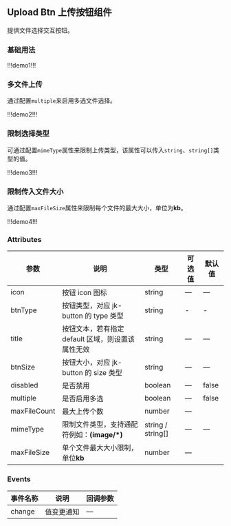 ## Upload Btn 上传按钮组件

提供文件选择交互按钮。

### 基础用法

!!!demo1!!!

### 多文件上传

通过配置`multiple`来启用多选文件选择。

!!!demo2!!!

### 限制选择类型

可通过配置`mimeType`属性来限制上传类型，该属性可以传入`string`、`string[]`类型的值。

!!!demo3!!!

### 限制传入文件大小

通过配置`maxFileSize`属性来限制每个文件的最大大小，单位为**kb**。

!!!demo4!!!

### Attributes

| 参数         | 说明                                              | 类型              | 可选值 | 默认值 |
| ------------ | ------------------------------------------------- | ----------------- | ------ | ------ |
| icon         | 按钮 icon 图标                                    | string            | —      | —      |
| btnType      | 按钮类型，对应 jk-button 的 type 类型             | string            | -      | -      |
| title        | 按钮文本，若有指定 default 区域，则设置该属性无效 | string            | —      | —      |
| btnSize      | 按钮大小，对应 jk-button 的 size 类型             | string            | —      | —      |
| disabled     | 是否禁用                                          | boolean           | —      | false  |
| multiple     | 是否启用多选                                      | boolean           | —      | false  |
| maxFileCount | 最大上传个数                                      | number            | —      |
| mimeType     | 限制文件类型，支持通配符例如：**(image/\*)**      | string / string[] | —      | —      |
| maxFileSize  | 单个文件最大大小限制，单位**kb**                  | number            | —      |

### Events

| 事件名称 | 说明       | 回调参数 |
| -------- | ---------- | -------- |
| change   | 值变更通知 | —        |
